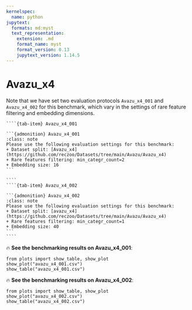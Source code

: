 ```yaml
---
kernelspec:
  name: python
jupytext:
  formats: md:myst
  text_representation:
    extension: .md
    format_name: myst
    format_version: 0.13
    jupytext_version: 1.14.5
---
```


# Avazu_x4

Note that we have set two evaluation protocols `Avazu_x4_001` and `Avazu_x4_002` for this benchmark, which vary in the settings of rare feature filtering and embedding dimensions.

`````{tab-set}
````{tab-item} Avazu_x4_001

```{admonition} Avazu_x4_001
:class: note
Please use the following evaluation settings for this benchmark:
+ Dataset split: [Avazu_x4](https://github.com/reczoo/Datasets/tree/main/Avazu/Avazu_x4)
+ Rare features filtering: min_categr_count=2
+ Embedding size: 16
```

````
````{tab-item} Avazu_x4_002

```{admonition} Avazu_x4_002
:class: note
Please use the following evaluation settings for this benchmark:
+ Dataset split: [avazu_x4](https://github.com/reczoo/Datasets/tree/main/Avazu/Avazu_x4)
+ Rare features filtering: min_categr_count=1
+ Embedding size: 40
```
````
`````

🔥 **See the benchmarking results on Avazu_x4_001**:

```{code-cell}
from plots import show_table, show_plot
show_plot("avazu_x4_001.csv")
show_table("avazu_x4_001.csv")
```

🔥 **See the benchmarking results on Avazu_x4_002**:

```{code-cell}
from plots import show_table, show_plot
show_plot("avazu_x4_002.csv")
show_table("avazu_x4_002.csv")
```
